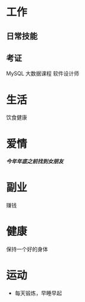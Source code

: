 # 工作
## 日常技能


## 考证

MySQL
大数据课程
软件设计师



# 生活
饮食健康


# 爱情
***今年年底之前找到女朋友***


# 副业
赚钱

# 健康
保持一个好的身体


# 运动
- 每天锻炼，早睡早起

